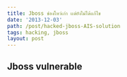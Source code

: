 ```yaml
---
title: Jboss ช่องโหว่เก่า เเต่ยังไม่ได้เเก้ไข
date: '2013-12-03'
path: /post/hacked-jboss-AIS-solution
tags: hacking, jboss
layout: post
---
```


## Jboss vulnerable
